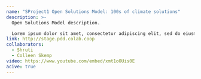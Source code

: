 ```yaml
---
name: "SProject1 Open Solutions Model: 100s of climate solutions"
description: >-
  Open Solutions Model description.

  Lorem ipsum dolor sit amet, consectetur adipiscing elit, sed do eiusmod tempor incididunt ut labore et dolore magna aliqua. Ut enim ad minim veniam, quis nostrud exercitation ullamco laboris nisi ut aliquip ex ea commodo consequat. Duis aute irure dolor in reprehenderit in voluptate velit esse cillum dolore eu fugiat nulla pariatur. Excepteur sint occaecat cupidatat non proident, sunt in culpa qui officia deserunt mollit anim id est laborum. èêë END
link: http://stage.pdd.colab.coop
collaborators:
  - Shruti
  - Colleen Skemp
video: https://www.youtube.com/embed/xmt1oOUis0E
acive: true
---
```

